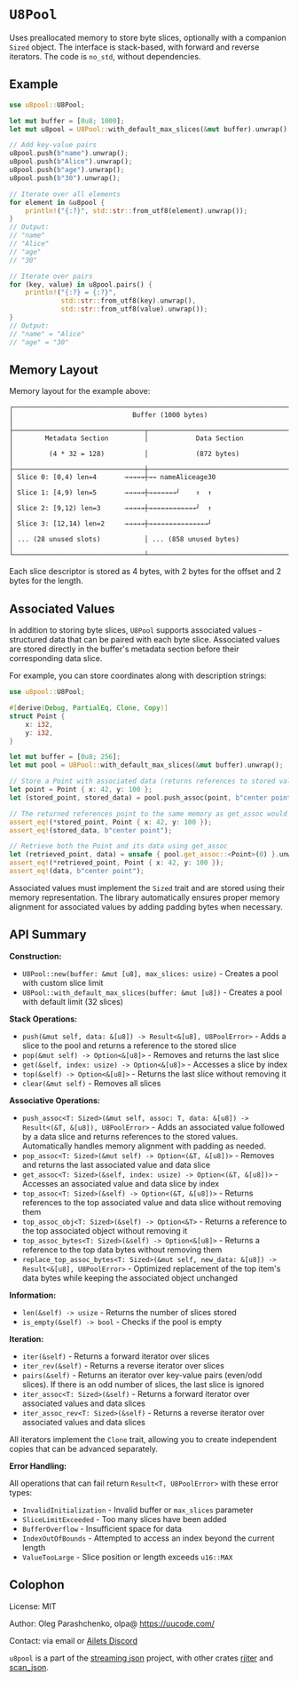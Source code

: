 # `U8Pool`

Uses preallocated memory to store byte slices, optionally with a companion `Sized` object. The interface is stack-based, with forward and reverse iterators. The code is `no_std`, without dependencies.

## Example

```rust
use u8pool::U8Pool;

let mut buffer = [0u8; 1000];
let mut u8pool = U8Pool::with_default_max_slices(&mut buffer).unwrap();

// Add key-value pairs
u8pool.push(b"name").unwrap();
u8pool.push(b"Alice").unwrap();
u8pool.push(b"age").unwrap();
u8pool.push(b"30").unwrap();

// Iterate over all elements
for element in &u8pool {
    println!("{:?}", std::str::from_utf8(element).unwrap());
}
// Output:
// "name"
// "Alice"
// "age"
// "30"

// Iterate over pairs
for (key, value) in u8pool.pairs() {
    println!("{:?} = {:?}", 
             std::str::from_utf8(key).unwrap(),
             std::str::from_utf8(value).unwrap());
}
// Output:
// "name" = "Alice"
// "age" = "30"
```

## Memory Layout

Memory layout for the example above:

```text
┌─────────────────────────────────────────────────────────────────────────┐
│                              Buffer (1000 bytes)                        │
├─────────────────────────────────┬───────────────────────────────────────┤
│        Metadata Section         │            Data Section               │
│         (4 * 32 = 128)          │            (872 bytes)                │
├─────────────────────────────────┼───────────────────────────────────────┤
│ Slice 0: [0,4) len=4       →→→→→┼→→ nameAliceage30                      │
│ Slice 1: [4,9) len=5       →→→→→┼→→→→→→→┘    ↑  ↑                       │
│ Slice 2: [9,12) len=3      →→→→→┼→→→→→→→→→→→→┘  ↑                       │
│ Slice 3: [12,14) len=2     →→→→→┼→→→→→→→→→→→→→→→┘                       │
│ ... (28 unused slots)           │ ... (858 unused bytes)                │
└─────────────────────────────────┴───────────────────────────────────────┘
```

Each slice descriptor is stored as 4 bytes, with 2 bytes for the offset and 2 bytes for the length.

## Associated Values

In addition to storing byte slices, `U8Pool` supports associated values - structured data that can be paired with each byte slice. Associated values are stored directly in the buffer's metadata section before their corresponding data slice.

For example, you can store coordinates along with description strings:

```rust
use u8pool::U8Pool;

#[derive(Debug, PartialEq, Clone, Copy)]
struct Point {
    x: i32,
    y: i32,
}

let mut buffer = [0u8; 256];
let mut pool = U8Pool::with_default_max_slices(&mut buffer).unwrap();

// Store a Point with associated data (returns references to stored values)
let point = Point { x: 42, y: 100 };
let (stored_point, stored_data) = pool.push_assoc(point, b"center point").unwrap();

// The returned references point to the same memory as get_assoc would return
assert_eq!(*stored_point, Point { x: 42, y: 100 });
assert_eq!(stored_data, b"center point");

// Retrieve both the Point and its data using get_assoc
let (retrieved_point, data) = unsafe { pool.get_assoc::<Point>(0) }.unwrap();
assert_eq!(*retrieved_point, Point { x: 42, y: 100 });
assert_eq!(data, b"center point");
```

Associated values must implement the `Sized` trait and are stored using their memory representation. The library automatically ensures proper memory alignment for associated values by adding padding bytes when necessary.

## API Summary

**Construction:**

- `U8Pool::new(buffer: &mut [u8], max_slices: usize)` - Creates a pool with custom slice limit
- `U8Pool::with_default_max_slices(buffer: &mut [u8])` - Creates a pool with default limit (32 slices)

**Stack Operations:**

- `push(&mut self, data: &[u8]) -> Result<&[u8], U8PoolError>` - Adds a slice to the pool and returns a reference to the stored slice
- `pop(&mut self) -> Option<&[u8]>` - Removes and returns the last slice
- `get(&self, index: usize) -> Option<&[u8]>` - Accesses a slice by index
- `top(&self) -> Option<&[u8]>` - Returns the last slice without removing it
- `clear(&mut self)` - Removes all slices

**Associative Operations:**

- `push_assoc<T: Sized>(&mut self, assoc: T, data: &[u8]) -> Result<(&T, &[u8]), U8PoolError>` - Adds an associated value followed by a data slice and returns references to the stored values. Automatically handles memory alignment with padding as needed.
- `pop_assoc<T: Sized>(&mut self) -> Option<(&T, &[u8])>` - Removes and returns the last associated value and data slice
- `get_assoc<T: Sized>(&self, index: usize) -> Option<(&T, &[u8])>` - Accesses an associated value and data slice by index
- `top_assoc<T: Sized>(&self) -> Option<(&T, &[u8])>` - Returns references to the top associated value and data slice without removing them
- `top_assoc_obj<T: Sized>(&self) -> Option<&T>` - Returns a reference to the top associated object without removing it
- `top_assoc_bytes<T: Sized>(&self) -> Option<&[u8]>` - Returns a reference to the top data bytes without removing them
- `replace_top_assoc_bytes<T: Sized>(&mut self, new_data: &[u8]) -> Result<&[u8], U8PoolError>` - Optimized replacement of the top item's data bytes while keeping the associated object unchanged

**Information:**

- `len(&self) -> usize` - Returns the number of slices stored
- `is_empty(&self) -> bool` - Checks if the pool is empty

**Iteration:**

- `iter(&self)` - Returns a forward iterator over slices
- `iter_rev(&self)` - Returns a reverse iterator over slices
- `pairs(&self)` - Returns an iterator over key-value pairs (even/odd slices). If there is an odd number of slices, the last slice is ignored
- `iter_assoc<T: Sized>(&self)` - Returns a forward iterator over associated values and data slices
- `iter_assoc_rev<T: Sized>(&self)` - Returns a reverse iterator over associated values and data slices

All iterators implement the `Clone` trait, allowing you to create independent copies that can be advanced separately.

**Error Handling:**

All operations that can fail return `Result<T, U8PoolError>` with these error types:

- `InvalidInitialization` - Invalid buffer or `max_slices` parameter
- `SliceLimitExceeded` - Too many slices have been added
- `BufferOverflow` - Insufficient space for data
- `IndexOutOfBounds` - Attempted to access an index beyond the current length
- `ValueTooLarge` - Slice position or length exceeds `u16::MAX`


## Colophon

License: MIT

Author: Oleg Parashchenko, olpa@ <https://uucode.com/>

Contact: via email or [Ailets Discord](https://discord.gg/HEBE3gv2)

`u8pool` is a part of the [streaming json](https://github.com/olpa/streaming_json) project, with other crates [rjiter](https://crates.io/crates/rjiter) and [scan_json](https://crates.io/crates/scan_json).
